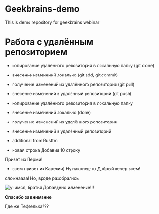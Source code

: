 # Geekbrains-demo
This is demo repository for geekbrains webinar

# Работа с удалённым репозиторием
- копирование удалённого репозитория в локальную папку (git clone)
- внесение изменений локально (git add, git commit)
- получение изменений из удалённого репозитория (git pull)
- внесение изменений в удалённый репозиторий (git push)

- копирование удалённого репозитория в локальную папку
- внесение изменений локально (done)
- получение изменений из удалённого репозитория
- внесение изменений в удалённый репозиторий
- additional from Rusttm
- новая строка
Добавил 10 строку



Привет из Перми!










- всем привет из Карелии)
Ну наконец-то
Добрый вечер всем!

сложнаааа! Но, вроде разобрались





![учимся, братья ](https://7info.ru/wp-content/uploads/2022/07/programmirovanie-kursy-obuchenie.jpg)
Добавдено изменение!!!

**Спасибо за внимание**

Где же Тефтелька???
